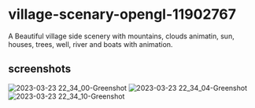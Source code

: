 # village-scenary-opengl-11902767
A Beautiful village side scenery with mountains, clouds animatin, sun, houses, trees, well, river and boats with animation.
## screenshots
![2023-03-23 22_34_00-Greenshot](https://user-images.githubusercontent.com/63254416/227283493-ab96117e-5301-4eb1-93c4-70749cc960c0.png)
![2023-03-23 22_34_04-Greenshot](https://user-images.githubusercontent.com/63254416/227283520-45069e9e-cfe1-4c5a-a70a-7ea06c91c1e1.png)
![2023-03-23 22_34_10-Greenshot](https://user-images.githubusercontent.com/63254416/227283533-0fe82cc5-4918-43a4-bce2-7d709ba92707.png)
